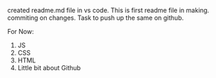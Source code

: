 created readme.md file in vs code.
This is first readme file in making.
commiting on changes.
Task to push up the same on github.

For Now:

1. JS
2. CSS
3. HTML
4. Little bit about Github

